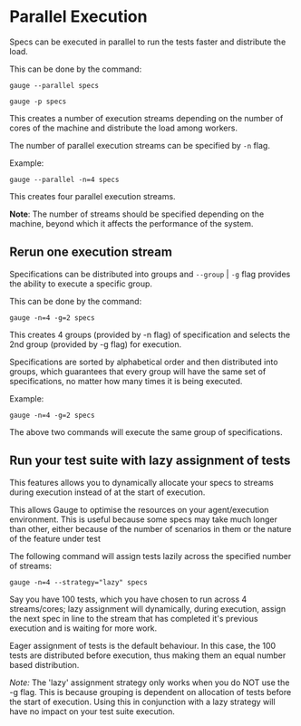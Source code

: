 # Parallel Execution
Specs can be executed in parallel to run the tests faster and distribute the load.

This can be done by the command:

````
gauge --parallel specs

gauge -p specs
````
This creates a number of execution streams depending on the number of cores of the machine and distribute the load among workers.

The number of parallel execution streams can be specified by `-n` flag.

Example:
````
gauge --parallel -n=4 specs
````
This creates four parallel execution streams.

**Note**:
The number of streams should be specified depending on the machine, beyond which it affects the performance of the system.

## Rerun one execution stream
Specifications can be distributed into groups and `--group` | `-g` flag provides the ability to execute a specific group.

This can be done by the command:

````
gauge -n=4 -g=2 specs

````
This creates 4 groups (provided by -n flag) of specification and selects the 2nd group (provided by -g flag) for execution.

Specifications are sorted by alphabetical order and then distributed into groups, which guarantees that every group will have the same set of specifications, no matter how many times it is being executed.

Example:
````
gauge -n=4 -g=2 specs

````
The above two commands will execute the same group of specifications.

## Run your test suite with lazy assignment of tests
This features allows you to dynamically allocate your specs to streams during execution instead of at the start of execution.

This allows Gauge to optimise the resources on your agent/execution environment. This is useful because some specs may take much longer than other, either because of the number of scenarios in them or the nature of the feature under test

The following command will assign tests lazily across the specified number of streams:

````
gauge -n=4 --strategy="lazy" specs
````
Say you have 100 tests, which you have chosen to run across 4 streams/cores; lazy assignment will dynamically, during execution, assign the next spec in line to the stream that has completed it's previous execution and is waiting for more work.

Eager assignment of tests is the default behaviour. In this case, the 100 tests are distributed before execution, thus making them an equal number based distribution.

*Note:* The 'lazy' assignment strategy only works when you do NOT use the -g flag. This is because grouping is dependent on allocation of tests before the start of execution. Using this in conjunction with a lazy strategy will have no impact on your test suite execution.
